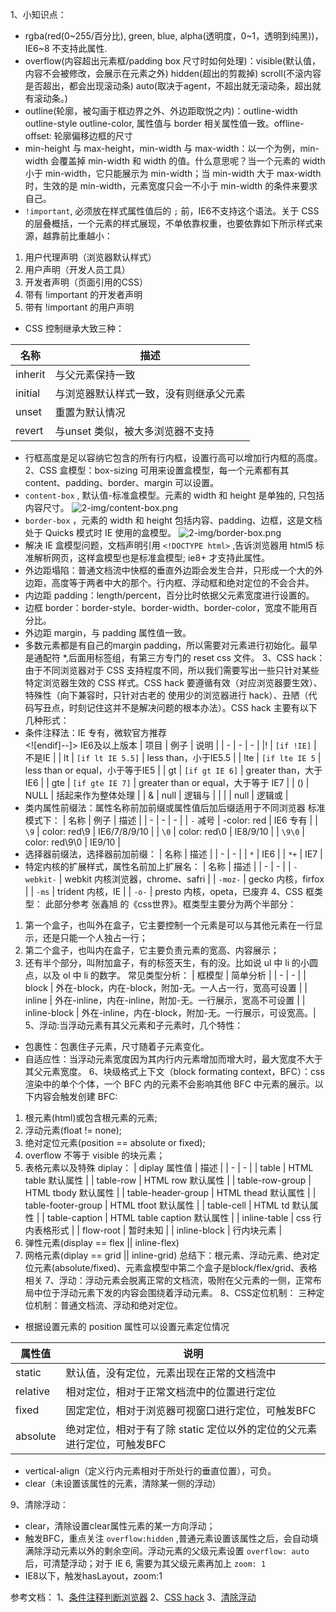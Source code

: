 1、小知识点：
 * rgba(red(0~255/百分比), green, blue, alpha(透明度，0~1，透明到纯黑))，IE6~8 不支持此属性.
 * overflow(内容超出元素框/padding box 尺寸时如何处理)：visible(默认值，内容不会被修改，会展示在元素之外) hidden(超出的剪裁掉) scroll(不滚内容是否超出，都会出现滚动条) auto(取决于agent，不超出就无滚动条，超出就有滚动条。)
 * outline(轮廓，被勾画于框边界之外、外边距取悦之内)：outline-width outline-style outline-color, 属性值与 border 相关属性值一致。offline-offset: 轮廓偏移边框的尺寸
 * min-height 与 max-height，min-width 与 max-width：以一个为例，min-width 会覆盖掉 min-width 和 width 的值。什么意思呢？当一个元素的 width 小于 min-width，它只能展示为 min-width；当 min-width 大于 max-width 时，生效的是 min-width，元素宽度只会一不小于 min-width 的条件来要求自己。
 * `!important`, 必须放在样式属性值后的 `;` 前，IE6不支持这个语法。关于 CSS 的层叠概括，一个元素的样式展现，不单依靠权重，也要依靠如下所示样式来源，越靠前比重越小：
  1. 用户代理声明（浏览器默认样式）
  2. 用户声明（开发人员工具）
  3. 开发者声明（页面引用的CSS）
  4. 带有 !important 的开发者声明
  5. 带有 !important 的用户声明
 * CSS 控制继承大致三种：


  | 名称 | 描述 |
  | - | - |
  | inherit | 与父元素保持一致 |
  | initial | 与浏览器默认样式一致，没有则继承父元素 |
  | unset | 重置为默认情况 |
  | revert | 与unset 类似，被大多浏览器不支持 |
 * 行框高度是足以容纳它包含的所有行内框，设置行高可以增加行内框的高度。
2、CSS 盒模型：box-sizing 可用来设置盒模型，每一个元素都有其 content、padding、border、margin 可以设置。
 * `content-box` , 默认值-标准盒模型。元素的 width 和 height 是单独的, 只包括内容尺寸。
 ![2-img/content-box.png](https://s9.postimg.cc/6upmmjv0f/content-box.png)
 * `border-box` ，元素的 width 和 height 包括内容、padding、边框，这是文档处于 Quicks 模式时 IE 使用的盒模型。
 ![2-img/border-box.png](https://s9.postimg.cc/dl63vzagf/border-box.png)
 * 解决 IE 盒模型问题，文档声明引用  `<!DOCTYPE html>` ,告诉浏览器用 html5 标准解析网页，这样盒模型也是标准盒模型; ie8+ 才支持此属性。
 * 外边距塌陷：普通文档流中快框的垂直外边距会发生合并，只形成一个大的外边距，高度等于两者中大的那个。行内框、浮动框和绝对定位的不会合并。
 * 内边距 padding：length/percent，百分比时依据父元素宽度进行设置的。
 * 边框 border：border-style、border-width、border-color，宽度不能用百分比。
 * 外边距 margin，与 padding 属性值一致。
 * 多数元素都是有自己的margin padding，所以需要对元素进行初始化。最早是通配符 \*,后面用标签组，有第三方专门的 reset css 文件。 
3、CSS hack：
 由于不同浏览器对于 CSS 支持程度不同，所以我们需要写出一些只针对某些特定浏览器生效的 CSS 样式。CSS hack 要遵循有效（对应浏览器要生效）、特殊性（向下兼容时，只针对古老的 使用少的浏览器进行 hack）、丑陋（代码写丑点，时刻记住这并不是解决问题的根本办法）。CSS hack 主要有以下几种形式：
 * 条件注释法：IE 专有，微软官方推荐  
        <!--[if IE]><!--只在 IE 下生效<-->
        <![endif]--]>
        <!--if gte IE 6]  <![endif]--> IE6及以上版本
 | 项目 | 例子 | 说明 |
 | - | - | - |
 |! | `[if !IE]` | 不是IE |
 | lt | `[if lt IE 5.5]` | less than，小于IE5.5 |
 | lte | `[if lte IE 5` | less than or equal，小于等于IE5 |
 | gt | `[if gt IE 6]` | greater than，大于IE6 |
 | gte | `[if gte IE 7]` | greater than or equal，大于等于 IE7 |
 | () | NULL | 括起来作为整体处理 |
 | & | null | 逻辑与 |
 | &#124; | null | 逻辑或 |
 * 类内属性前缀法：属性名称前加前缀或属性值后加后缀适用于不同浏览器
 标准模式下：
 | 名称 | 例子 | 描述 |
 | - | - | - |
 | `-` 减号 | -color: red | IE6 专有 |
 | `\9` | color: red\\9 | IE6/7/8/9/10 |
 | `\0` | color: red\\0 | IE8/9/10 |
 | `\9\0` | color: red\\9\\0 | IE9/10 |
 * 选择器前缀法，选择器前加前缀：
 | 名称 | 描述 |
 | - | - |
 | `*` | IE6 |
 | `*+` | IE7 |
 * 特定内核的扩展样式，属性名前加上扩展名：
 | 名称 | 描述 |
 | - | - |
 | `-webkit-` | webkit 内核浏览器，chrome、safri |
 | `-moz-` | gecko 内核，firfox |
 | `-ms` | trident 内核，IE |
 | `-o-` | presto 内核，opeta，已废弃
4、CSS 框类型：
 此部分参考 张鑫旭 的《css世界》。框类型主要分为两个半部分：
 1. 第一个盒子，也叫外在盒子，它主要控制一个元素是可以与其他元素在一行显示，还是只能一个人独占一行；
 2. 第二个盒子，也叫内在盒子，它主要负责元素的宽高、内容展示；
 3. 还有半个部分，叫附加盒子，有的标签天生，有的没。比如说 ul 中 li 的小圆点，以及 ol 中 li 的数字。
 常见类型分析：
 | 框模型 | 简单分析 |
 | - | - |
 | block | 外在-block，内在-block，附加-无。一人占一行，宽高可设置 |
 | inline | 外在-inline，内在-inline，附加-无。一行展示，宽高不可设置 |
 | inline-block | 外在-inline，内在-block，附加-无。一行展示，可设宽高。|
5、浮动:当浮动元素有其父元素和子元素时，几个特性：
 * 包裹性：包裹住子元素，尺寸随着子元素变化。
 * 自适应性：当浮动元素宽度因为其内行内元素增加而增大时，最大宽度不大于其父元素宽度。
6、块级格式上下文（block formating context，BFC）：css渲染中的单个个体，一个 BFC 内的元素不会影响其他 BFC 中元素的展示。以下内容会触发创建 BFC:
 1. 根元素(html)或包含根元素的元素;
 2. 浮动元素(float != none);
 3. 绝对定位元素(position == absolute or fixed);
 4. overflow 不等于 visible 的块元素；
 5. 表格元素以及特殊 diplay：
 | diplay 属性值 | 描述 |
 | - | - |
 | table | HTML table 默认属性 |
 | table-row | HTML row 默认属性 |
 | table-row-group | HTML tbody 默认属性 |
 | table-header-group | HTML thead 默认属性 |
 | table-footer-group | HTML tfoot 默认属性 |
 | table-cell | HTML td 默认属性 |
 | table-caption | HTML table caption 默认属性 |
 | inline-table | css 行内表格形式 |
 | flow-root | 暂时未知 |
 | inline-block | 行内块元素 |
 6. 弹性元素(display == flex || inline-flex) 
 7. 网格元素(diplay == grid || inline-grid)
 总结下：根元素、浮动元素、绝对定位元素(absolute/fixed)、元素盒模型中第二个盒子是block/flex/grid、表格相关
7、浮动：浮动元素会脱离正常的文档流，吸附在父元素的一侧，正常布局中位于浮动元素下发的内容会围绕着浮动元素。
8、CSS定位机制：
  三种定位机制：普通文档流、浮动和绝对定位。
  * 根据设置元素的 position 属性可以设置元素定位情况


  | 属性值 | 说明 |
  | - | - |
  | static | 默认值，没有定位，元素出现在正常的文档流中 |
  | relative | 相对定位，相对于正常文档流中的位置进行定位 |
  | fixed | 固定定位，相对于浏览器可视窗口进行定位，可触发BFC |
  | absolute | 绝对定位，相对于有了除 static 定位以外的定位的父元素进行定位，可触发BFC |

 * vertical-align（定义行内元素相对于所处行的垂直位置），可负。
 * clear（未设置该属性的元素，清除某一侧的浮动）

9、清除浮动：
 * clear，清除设置clear属性元素的某一方向浮动；
 * 触发BFC，重点关注 `overflow:hidden` ,普通元素设置该属性之后，会自动填满除浮动元素以外的剩余空间。浮动元素的父级元素设置 `overflow: auto` 后，可清楚浮动；对于 IE 6, 需要为其父级元素再加上 `zoom: 1`
 * IE8以下，触发hasLayout，zoom:1







参考文档：
1、[条件注释判断浏览器](https://blog.csdn.net/vajoy/article/details/8778577)
2、[CSS hack](https://blog.csdn.net/freshlover/article/details/12132801)
3、[清除浮动](https://segmentfault.com/a/1190000014554601#articleHeader6)
